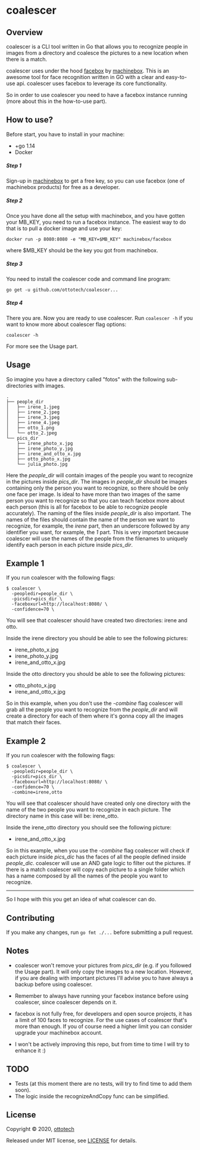 coalescer
=========

## Overview
coalescer is a CLI tool written in Go that allows you to recognize people in images from a directory and 
coalesce the pictures to a new location when there is a match.

coalescer uses under the hood [facebox](https://machinebox.io/docs/facebox) by [machinebox](https://machinebox.io/). 
This is an awesome tool for face recognition written in GO with a clear and easy-to-use api. coalescer uses facebox to 
leverage its core functionality.  

So in order to use coalescer you need to have a facebox instance running (more about this in the how-to-use part).

## How to use?

Before start, you have to install in your machine:
- +go 1.14
- Docker

##### **Step 1**
Sign-up in [machinebox](https://machinebox.io/) to get a free key, so you can use facebox (one of machinebox products) 
for free as a developer. 

##### **Step 2**
Once you have done all the setup with machinebox, and you have gotten your MB_KEY, 
you need to run a facebox instance. The easiest way to do that is to pull a docker image and use your key:
```
docker run -p 8080:8080 -e "MB_KEY=$MB_KEY" machinebox/facebox
```
where $MB_KEY should be the key you got from machinebox. 

##### **Step 3**
You need to install the coalescer code and command line program:
```
go get -u github.com/ottotech/coalescer...
```
##### **Step 4**
There you are. Now you are ready to use coalescer. Run ```coalescer -h``` if you want to know more about coalescer flag options: 
```
coalescer -h 
```
For more see the Usage part.

## Usage
So imagine you have a directory called "fotos" with the following sub-directories with images.
```
.
├── people_dir
│   ├── irene_1.jpeg
│   ├── irene_2.jpeg
│   ├── irene_3.jpeg
│   ├── irene_4.jpeg
│   ├── otto_1.png
│   └── otto_2.jpeg
└── pics_dir
    ├── irene_photo_x.jpg
    ├── irene_photo_y.jpg
    ├── irene_and_otto_x.jpg
    ├── otto_photo_x.jpg
    └── julia_photo.jpg
```
Here the *people_dir* will contain images of the people you want to recognize in the pictures inside *pics_dir*.
The images in *people_dir* should be images containing only the person you want to recognize, so there should
be only one face per image. Is ideal to have more than two images of the same person you want to recognize 
so that you can teach facebox more about each person (this is all for facebox to be able to recognize people accurately).
The naming of the files inside *people_dir* is also important. The names of the files should contain the name of the 
person we want to recognize, for example, the *irene* part, then an underscore followed by any identifier you want,
for example, the *1* part. This is very important because coalescer will use the names of the people from the filenames 
to uniquely identify each person in each picture inside *pics_dir*.
    
## **Example 1**

If you run coalescer with the following flags:
```
$ coalescer \
  -peopledir=people_dir \
  -picsdir=pics_dir \
  -faceboxurl=http://localhost:8080/ \
  -confidence=70 \
```
You will see that coalescer should have created two directories: irene and otto. 

Inside the irene directory you should be able to see the following pictures:
-  irene_photo_x.jpg
-  irene_photo_y.jpg
-  irene_and_otto_x.jpg

Inside the otto directory you should be able to see the following pictures:
-  otto_photo_x.jpg
-  irene_and_otto_x.jpg

So in this example, when you don't use the *-combine* flag coalescer will grab all the people you want to recognize from
the *people_dir* and will create a directory for each of them where it's gonna copy all the images that match their faces.

## **Example 2**

If you run coalescer with the following flags:
```
$ coalescer \
  -peopledir=people_dir \
  -picsdir=pics_dir \
  -faceboxurl=http://localhost:8080/ \
  -confidence=70 \
  -combine=irene,otto
```
You will see that coalescer should have created only one directory with the name of the two people you want to 
recognize in each picture. The directory name in this case will be: irene_otto. 

Inside the irene_otto directory you should see the following picture:
-  irene_and_otto_x.jpg

So in this example, when you use the *-combine* flag coalescer will check if each picture inside *pics_dic* has the faces
of all the people defined inside *people_dic*. coalescer will use an AND gate logic to filter out the pictures. If there
is a match coalescer will copy each picture to a single folder which has a name composed by all the names of the people
you want to recognize.

---

So I hope with this you get an idea of what coalescer can do.  

## Contributing

If you make any changes, run ```go fmt ./...``` before submitting a pull request.

## Notes

- coalescer won't remove your pictures from *pics_dir* (e.g. if you followed the Usage part). It will only copy the images
to a new location. However, if you are dealing with important pictures I'll advise you to have always a backup before 
using coalescer.

- Remember to always have running your facebox instance before using coalescer, since coalescer depends on it.

- facebox is not fully free, for developers and open source projects, it has a limit of 100 faces to recognize. For the use
cases of coalescer that's more than enough. If you of course need a higher limit you can consider upgrade your machinebox
account.

- I won't be actively improving this repo, but from time to time I will try to enhance it :)

## TODO
- Tests (at this moment there are no tests, will try to find time to add them soon).
- The logic inside the recognizeAndCopy func can be simplified.  

## License

Copyright ©‎ 2020, [ottotech](https://ottotech.site/)

Released under MIT license, see [LICENSE](https://github.com/ottotech/coalescer/blob/master/LICENSE.md) for details.

